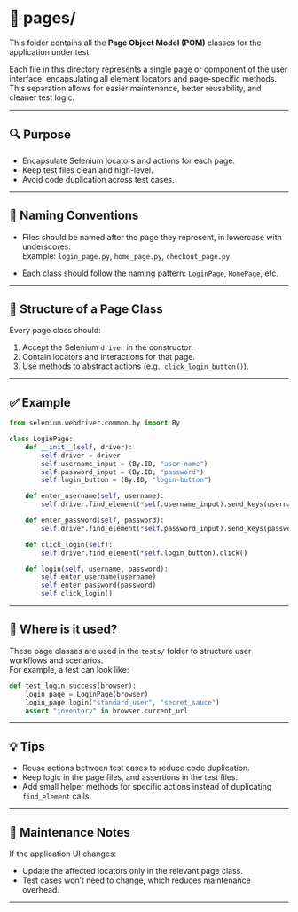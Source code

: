 # 📄 pages/

This folder contains all the **Page Object Model (POM)** classes for the application under test.

Each file in this directory represents a single page or component of the user interface, encapsulating all element locators and page-specific methods.  
This separation allows for easier maintenance, better reusability, and cleaner test logic.

---

## 🔍 Purpose

- Encapsulate Selenium locators and actions for each page.
- Keep test files clean and high-level.
- Avoid code duplication across test cases.

---

## 🧱 Naming Conventions

- Files should be named after the page they represent, in lowercase with underscores.  
  Example: `login_page.py`, `home_page.py`, `checkout_page.py`

- Each class should follow the naming pattern: `LoginPage`, `HomePage`, etc.

---

## 📌 Structure of a Page Class

Every page class should:

1. Accept the Selenium `driver` in the constructor.
2. Contain locators and interactions for that page.
3. Use methods to abstract actions (e.g., `click_login_button()`).

---

## ✅ Example

```python
from selenium.webdriver.common.by import By

class LoginPage:
    def __init__(self, driver):
        self.driver = driver
        self.username_input = (By.ID, "user-name")
        self.password_input = (By.ID, "password")
        self.login_button = (By.ID, "login-button")

    def enter_username(self, username):
        self.driver.find_element(*self.username_input).send_keys(username)

    def enter_password(self, password):
        self.driver.find_element(*self.password_input).send_keys(password)

    def click_login(self):
        self.driver.find_element(*self.login_button).click()

    def login(self, username, password):
        self.enter_username(username)
        self.enter_password(password)
        self.click_login()
```

---

## 📁 Where is it used?

These page classes are used in the `tests/` folder to structure user workflows and scenarios.  
For example, a test can look like:

```python
def test_login_success(browser):
    login_page = LoginPage(browser)
    login_page.login("standard_user", "secret_sauce")
    assert "inventory" in browser.current_url
```

---

## 💡 Tips

- Reuse actions between test cases to reduce code duplication.
- Keep logic in the page files, and assertions in the test files.
- Add small helper methods for specific actions instead of duplicating `find_element` calls.

---

## 🧹 Maintenance Notes

If the application UI changes:
- Update the affected locators only in the relevant page class.
- Test cases won’t need to change, which reduces maintenance overhead.

---

